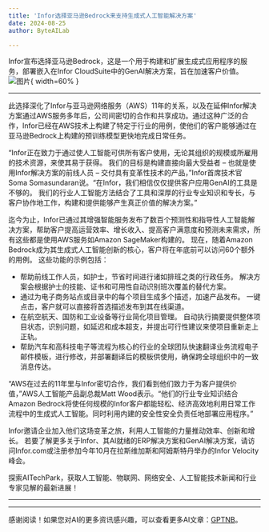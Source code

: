 ```yaml
---
title: 'Infor选择亚马逊Bedrock来支持生成式人工智能解决方案'
date: 2024-08-25
author: ByteAILab

---
```


Infor宣布选择亚马逊Bedrock，这是一个用于构建和扩展生成式应用程序的服务，部署嵌入在Infor CloudSuite中的GenAI解决方案，旨在加速客户价值。![图片](https://ai-techpark.com/wp-content/uploads/2024/08/Infor-S-960x540.jpg){ width=60% }

---
 此选择深化了Infor与亚马逊网络服务（AWS）11年的关系，以及在延伸Infor解决方案通过AWS服务多年后，公司间密切的合作和共享成功。通过这种广泛的合作，Infor已经在AWS技术上构建了特定于行业的用例，使他们的客户能够通过在亚马逊Bedrock上构建的预训练模型更快地完成日常任务。

“Infor正在致力于通过使人工智能可供所有客户使用，无论其组织的规模或所雇用的技术资源，来使其易于获得。 我们的目标是构建直接向最大受益者 – 也就是使用Infor解决方案的前线人员 – 交付具有变革性技术的产品，”Infor首席技术官Soma Somasundaran说。“在Infor，我们相信仅仅提供客户应用GenAI的工具是不够的。 我们的行业人工智能方法结合了工具和深厚的行业专业知识和专长，与客户协作地工作，构建和提供能够产生真正价值的解决方案。”

迄今为止，Infor已通过其增强智能服务发布了数百个预测性和指导性人工智能解决方案，帮助客户提高运营效率、增长收入、提高客户满意度和预测未来需求，所有这些都是使用AWS服务如Amazon SageMaker构建的。 现在，随着Amazon Bedrock成为其生成式人工智能创新的核心，客户将在年底前可以访问60个额外的用例。 这些功能的示例包括：

- 帮助前线工作人员，如护士，节省时间进行诸如排班之类的行政任务。 解决方案会根据护士的技能、证书和可用性自动识别班次覆盖的替代方案。
- 通过为电子商务站点或目录中的每个项目生成多个描述，加速产品发布。 一键点击，客户就可以直接将首选描述发布到其在线渠道。
- 在航空航天、国防和工业设备等行业简化项目管理。 自动执行摘要提供整体项目状态，识别问题，如延迟和成本超支，并提出可行性建议来使项目重新走上正轨。
- 帮助汽车和高科技电子等流程为核心的行业的全球团队快速翻译业务流程电子邮件模板，进行修改，并部署翻译后的模板供使用，确保跨全球组织中的一致消息传达。

“AWS在过去的11年里与Infor密切合作，我们看到他们致力于为客户提供价值，”AWS人工智能产品副总裁Matt Wood表示。“他们的行业专业知识结合Amazon Bedrock将使任何规模的Infor客户都能轻松、经济高效地利用日常工作流程中的生成式人工智能。同时利用内建的安全性安全负责任地部署应用程序。”

Infor邀请企业加入他们这场变革之旅，利用人工智能的力量推动效率、创新和增长。 若要了解更多关于Infor、其AI就绪的ERP解决方案和GenAI解决方案，请访问Infor.com或注册参加今年10月在拉斯维加斯和阿姆斯特丹举办的Infor Velocity峰会。

探索AITechPark，获取人工智能、物联网、网络安全、人工智能技术新闻和行业专家见解的最新进展！

---
---
感谢阅读！如果您对AI的更多资讯感兴趣，可以查看更多AI文章：[GPTNB](https://gptnb.com)。